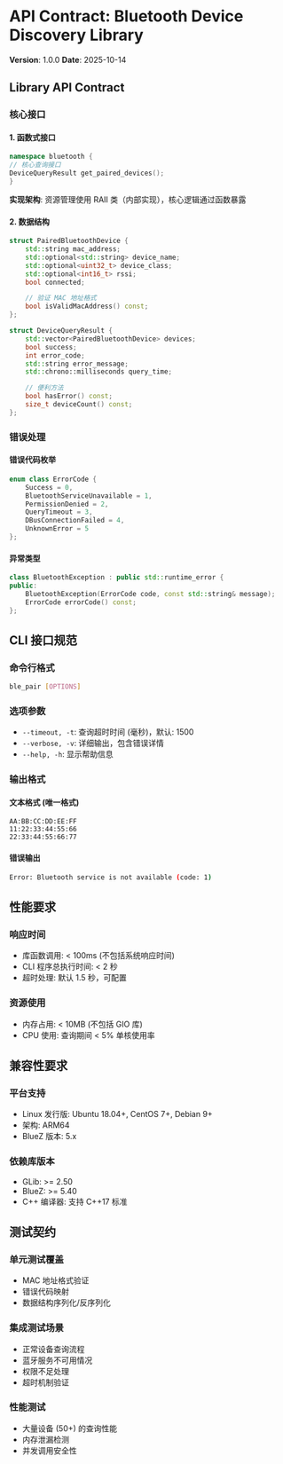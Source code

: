 # API Contract: Bluetooth Device Discovery Library

**Version**: 1.0.0
**Date**: 2025-10-14

## Library API Contract

### 核心接口

#### 1. 函数式接口

```cpp
namespace bluetooth {
// 核心查询接口
DeviceQueryResult get_paired_devices();
}
```

**实现架构**: 资源管理使用 RAII 类（内部实现），核心逻辑通过函数暴露

#### 2. 数据结构

```cpp
struct PairedBluetoothDevice {
    std::string mac_address;
    std::optional<std::string> device_name;
    std::optional<uint32_t> device_class;
    std::optional<int16_t> rssi;
    bool connected;

    // 验证 MAC 地址格式
    bool isValidMacAddress() const;
};

struct DeviceQueryResult {
    std::vector<PairedBluetoothDevice> devices;
    bool success;
    int error_code;
    std::string error_message;
    std::chrono::milliseconds query_time;

    // 便利方法
    bool hasError() const;
    size_t deviceCount() const;
};
```

### 错误处理

#### 错误代码枚举

```cpp
enum class ErrorCode {
    Success = 0,
    BluetoothServiceUnavailable = 1,
    PermissionDenied = 2,
    QueryTimeout = 3,
    DBusConnectionFailed = 4,
    UnknownError = 5
};
```

#### 异常类型

```cpp
class BluetoothException : public std::runtime_error {
public:
    BluetoothException(ErrorCode code, const std::string& message);
    ErrorCode errorCode() const;
};
```

## CLI 接口规范

### 命令行格式

```bash
ble_pair [OPTIONS]
```

### 选项参数

- `--timeout, -t`: 查询超时时间 (毫秒)，默认: 1500
- `--verbose, -v`: 详细输出，包含错误详情
- `--help, -h`: 显示帮助信息

### 输出格式

#### 文本格式 (唯一格式)

```
AA:BB:CC:DD:EE:FF
11:22:33:44:55:66
22:33:44:55:66:77
```

#### 错误输出

```bash
Error: Bluetooth service is not available (code: 1)
```

## 性能要求

### 响应时间

- 库函数调用: < 100ms (不包括系统响应时间)
- CLI 程序总执行时间: < 2 秒
- 超时处理: 默认 1.5 秒，可配置

### 资源使用

- 内存占用: < 10MB (不包括 GIO 库)
- CPU 使用: 查询期间 < 5% 单核使用率

## 兼容性要求

### 平台支持

- Linux 发行版: Ubuntu 18.04+, CentOS 7+, Debian 9+
- 架构: ARM64
- BlueZ 版本: 5.x

### 依赖库版本

- GLib: >= 2.50
- BlueZ: >= 5.40
- C++ 编译器: 支持 C++17 标准

## 测试契约

### 单元测试覆盖

- MAC 地址格式验证
- 错误代码映射
- 数据结构序列化/反序列化

### 集成测试场景

- 正常设备查询流程
- 蓝牙服务不可用情况
- 权限不足处理
- 超时机制验证

### 性能测试

- 大量设备 (50+) 的查询性能
- 内存泄漏检测
- 并发调用安全性
